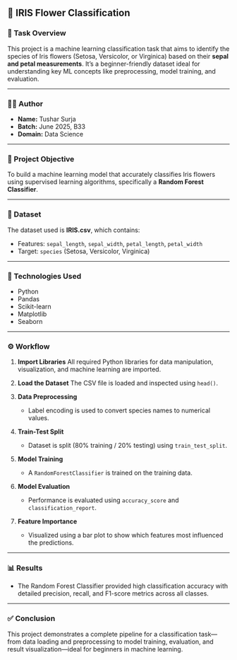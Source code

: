 ## 🌸 IRIS Flower Classification

### 📌 Task Overview

This project is a machine learning classification task that aims to identify the species of Iris flowers (Setosa, Versicolor, or Virginica) based on their **sepal and petal measurements**. It’s a beginner-friendly dataset ideal for understanding key ML concepts like preprocessing, model training, and evaluation.

---

### 👨‍💻 Author

* **Name:** Tushar Surja
* **Batch:** June 2025, B33
* **Domain:** Data Science

---

### 🎯 Project Objective

To build a machine learning model that accurately classifies Iris flowers using supervised learning algorithms, specifically a **Random Forest Classifier**.

---

### 📁 Dataset

The dataset used is **IRIS.csv**, which contains:

* Features: `sepal_length`, `sepal_width`, `petal_length`, `petal_width`
* Target: `species` (Setosa, Versicolor, Virginica)

---

### 🧪 Technologies Used

* Python
* Pandas
* Scikit-learn
* Matplotlib
* Seaborn

---

### ⚙️ Workflow

1. **Import Libraries**
   All required Python libraries for data manipulation, visualization, and machine learning are imported.

2. **Load the Dataset**
   The CSV file is loaded and inspected using `head()`.

3. **Data Preprocessing**

   * Label encoding is used to convert species names to numerical values.

4. **Train-Test Split**

   * Dataset is split (80% training / 20% testing) using `train_test_split`.

5. **Model Training**

   * A `RandomForestClassifier` is trained on the training data.

6. **Model Evaluation**

   * Performance is evaluated using `accuracy_score` and `classification_report`.

7. **Feature Importance**

   * Visualized using a bar plot to show which features most influenced the predictions.

---

### 📊 Results

* The Random Forest Classifier provided high classification accuracy with detailed precision, recall, and F1-score metrics across all classes.

---

### ✅ Conclusion

This project demonstrates a complete pipeline for a classification task—from data loading and preprocessing to model training, evaluation, and result visualization—ideal for beginners in machine learning.
